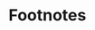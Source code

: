   
  
# Footnotes

[^1]:[The 7 Habits of Highly Effective People: Powerful Lessons in Personal](https://www.amazon.de/Habits-Highly-Effective-People-Anniversary/dp/1471195201/ref=asc_df_1471195201?mcid=494c9c8847243567807d7cc8a9907fd3&th=1&psc=1&tag=googshopde-21&linkCode=df0&hvadid=696220795845&hvpos=&hvnetw=g&hvrand=11803425952568147226&hvpone=&hvptwo=&hvqmt=&hvdev=c&hvdvcmdl=&hvlocint=&hvlocphy=9043679&hvtargid=pla-911500871715&psc=1&gad_source=1)